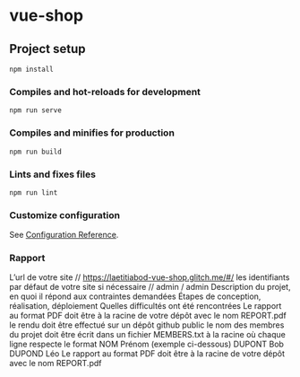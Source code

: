 # vue-shop

## Project setup
```
npm install
```

### Compiles and hot-reloads for development
```
npm run serve
```

### Compiles and minifies for production
```
npm run build
```

### Lints and fixes files
```
npm run lint
```

### Customize configuration
See [Configuration Reference](https://cli.vuejs.org/config/).


### Rapport

L’url de votre site // https://laetitiabod-vue-shop.glitch.me/#/
les identifiants par défaut de votre site si nécessaire // admin / admin
Description du projet, en quoi il répond aux contraintes demandées
Étapes de conception, réalisation, déploiement
Quelles difficultés ont été rencontrées
Le rapport au format PDF doit être à la racine de votre dépôt avec le nom REPORT.pdf
le rendu doit être effectué sur un dépôt github public
le nom des membres du projet doit être écrit dans un fichier MEMBERS.txt à la racine où chaque ligne respecte le format NOM Prénom (exemple ci-dessous)
DUPONT Bob
DUPOND Léo
Le rapport au format PDF doit être à la racine de votre dépôt avec le nom REPORT.pdf

